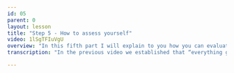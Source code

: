 ```yaml
---
id: 05
parent: 0
layout: lesson
title: "Step 5 - How to assess yourself"
video: 1lSgTFIuVgU
overview: "In this fifth part I will explain to you how you can evaluate your progress or receive assessment. There are a few steps you can take to make sure you are learning. In the media folder you can find visuals that can help you."
transcription: "In the previous video we established that “everything goes”. So how do we know whether we are right or wrong? What is a good or a bad improvisation? How do we make that assessment and how do we evaluate our progress? How can we learn if there is not one correct answer? Let me start by saying that improvisation is a very personal thing, just like music is in general. There are many styles in music and they all have their characteristics that are liked or disliked by others. We call this musical taste and our opinions can differ a lot here. However, we do can look at certain musical parameters like rhythm, melody, harmony, timbre, but also the expressed emotions to assess whether these parameters are well developed when we improvise. At this point there is no fancy algorithm or AI that can keep track of you while you play, and I don’t think it a good idea that exists. If you want to make sure you are learning something, take the following steps to make sure you are evolving. First, assess yourself. Record yourself, play back your recording and evaluate what you did. Don’t be too harsh on yourself. A good evaluation looks first at the strengths. What did you like? Try to name it. Then, name one thing you didn’t like. How can you do better? What is it you’re missing? Take this one thing you want to improve, start again, and just work on that one thing. Second step, ask a friend. Play for a friend who also likes and plays music and ask what they think. If your friend is also learning to improvise you can share ideas and learn from each other. Step three, upload your recording on the platform and ask for peer-assessment. You can also listen to what others upload to get some ideas. Give them some feedback and maybe ask what they do to learn from them. Fourth step should not be forgotten. Find a professional. Nothing goes above a good teacher. Ask for a private lesson and show that teacher what you’ve learned. Ask them for feedback and make a list of things you can improve. In the end, it is practice that makes perfect. Recycle the steps to keep your growth process going. Click on media under this video to find supportive material."

---
```

